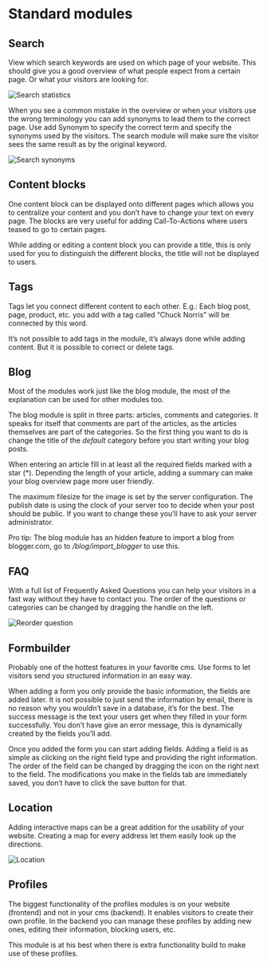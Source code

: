 # Standard modules

## Search

View which search keywords are used on which page of your website. This should give you a good overview of what people expect from a certain page. Or what your visitors are looking for.

![Search statistics](https://raw.github.com/forkcms/documentation/master/user%20guide/assets/modules_search_statistics.png)

When you see a common mistake in the overview or when your visitors use the wrong terminology you can add synonyms to lead them to the correct page. Use add Synonym to specify the correct term and specify the synonyms used by the visitors. The search module will make sure the visitor sees the same result as by the original keyword.

![Search synonyms](https://raw.github.com/forkcms/documentation/master/user%20guide/assets/modules_search_synonyms.png)

## Content blocks

One content block can be displayed onto different pages which allows you to centralize your content and you don’t have to change your text on every page. The blocks are very useful for adding Call-To-Actions where users teased to go to certain pages.

While adding or editing a content block you can provide a title, this is only used for you to distinguish the different blocks, the title will not be displayed to users.

## Tags

Tags let you connect different content to each other. E.g.: Each blog post, page, product, etc. you add with a tag called “Chuck Norris” will be connected by this word.

It’s not possible to add tags in the module, it’s always done while adding content. But it is possible to correct or delete tags.

## Blog

Most of the modules work just like the blog module, the most of the explanation can be used for other modules too.

The blog module is split in three parts: articles, comments and categories. It speaks for itself that comments are part of the articles, as the articles themselves are part of the categories. So the first thing you want to do is change the title of the *default* category before you start writing your blog posts.

When entering an article fill in at least all the required fields marked with a star (*). Depending the length of your article, adding a summary can make your blog overview page more user friendly. 

The maximum filesize for the image is set by the server configuration. The publish date is using the clock of your server too to decide when your post should be public. If you want to change these you’ll have to ask your server administrator. 

Pro tip: The blog module has an hidden feature to import a blog from blogger.com, go to */blog/import_blogger* to use this.

## FAQ

With a full list of Frequently Asked Questions you can help your visitors in a fast way without they have to contact you. The order of the questions or categories can be changed by dragging the handle on the left.

![Reorder question](https://raw.github.com/forkcms/documentation/master/user%20guide/assets/modules_faq_reorder.png)

## Formbuilder

Probably one of the hottest features in your favorite cms. Use forms to let visitors send you structured information in an easy way.

When adding a form you only provide the basic information, the fields are added later. It is not possible to just send the information by email, there is no reason why you wouldn’t save in a database, it’s for the best. The success message is the text your users get when they filled in your form successfully. You don’t have give an error message, this is dynamically created by the fields you’ll add.

Once you added the form you can start adding fields. Adding a field is as simple as clicking on the right field type and providing the right information. The order of the field can be changed by dragging the icon on the right next to the field. The modifications you make in the fields tab are immediately saved, you don’t have to click the save button for that.

## Location

Adding interactive maps can be a great addition for the usability of your website. Creating a map for every address let them easily look up the directions.

![Location](https://raw.github.com/forkcms/documentation/master/user%20guide/assets/modules_location_add.png)

## Profiles

The biggest functionality of the profiles modules is on your website (frontend) and not in your cms (backend). It enables visitors to create their own profile. In the backend you can manage these profiles by adding new ones, editing their information, blocking users, etc.

This module is at his best when there is extra functionality build to make use of these profiles.